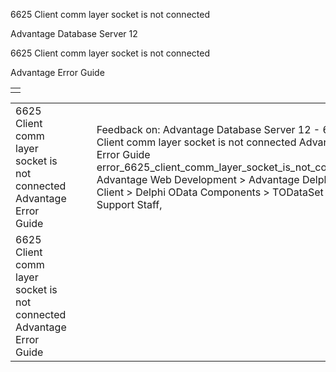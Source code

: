 6625 Client comm layer socket is not connected




Advantage Database Server 12  

6625 Client comm layer socket is not connected

Advantage Error Guide

|  |
| --- |
|  |

|  |  |  |  |  |
| --- | --- | --- | --- | --- |
| 6625 Client comm layer socket is not connected  Advantage Error Guide |  |  | Feedback on: Advantage Database Server 12 - 6625 Client comm layer socket is not connected Advantage Error Guide error\_6625\_client\_comm\_layer\_socket\_is\_not\_connected Advantage Web Development > Advantage Delphi OData Client > Delphi OData Components > TODataSet / Dear Support Staff, |  |
| 6625 Client comm layer socket is not connected  Advantage Error Guide |  |  |  |  |